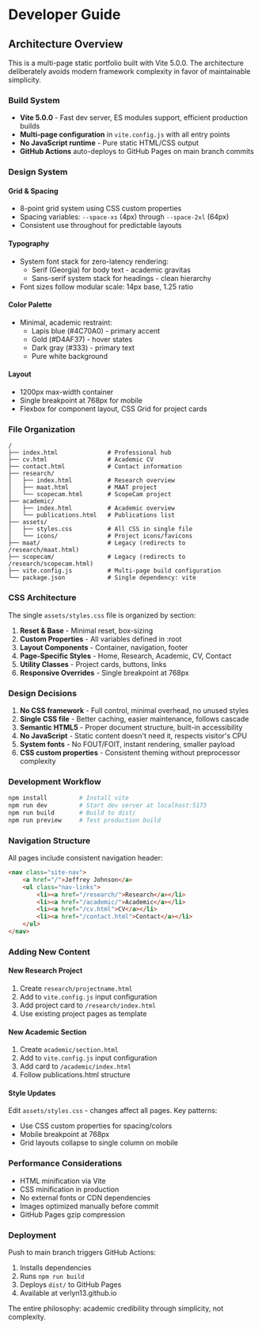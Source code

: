 # Developer Guide

## Architecture Overview

This is a multi-page static portfolio built with Vite 5.0.0. The architecture deliberately avoids modern framework complexity in favor of maintainable simplicity.

### Build System
- **Vite 5.0.0** - Fast dev server, ES modules support, efficient production builds
- **Multi-page configuration** in `vite.config.js` with all entry points
- **No JavaScript runtime** - Pure static HTML/CSS output
- **GitHub Actions** auto-deploys to GitHub Pages on main branch commits

### Design System

#### Grid & Spacing
- 8-point grid system using CSS custom properties
- Spacing variables: `--space-xs` (4px) through `--space-2xl` (64px)
- Consistent use throughout for predictable layouts

#### Typography
- System font stack for zero-latency rendering:
  - Serif (Georgia) for body text - academic gravitas
  - Sans-serif system stack for headings - clean hierarchy
- Font sizes follow modular scale: 14px base, 1.25 ratio

#### Color Palette
- Minimal, academic restraint:
  - Lapis blue (#4C70A0) - primary accent
  - Gold (#D4AF37) - hover states
  - Dark gray (#333) - primary text
  - Pure white background

#### Layout
- 1200px max-width container
- Single breakpoint at 768px for mobile
- Flexbox for component layout, CSS Grid for project cards

### File Organization
```
/
├── index.html              # Professional hub
├── cv.html                 # Academic CV
├── contact.html            # Contact information
├── research/
│   ├── index.html          # Research overview
│   ├── maat.html           # MAAT project
│   └── scopecam.html       # ScopeCam project
├── academic/
│   ├── index.html          # Academic overview
│   └── publications.html   # Publications list
├── assets/
│   ├── styles.css          # All CSS in single file
│   └── icons/              # Project icons/favicons
├── maat/                   # Legacy (redirects to /research/maat.html)
├── scopecam/               # Legacy (redirects to /research/scopecam.html)
├── vite.config.js          # Multi-page build configuration
└── package.json            # Single dependency: vite
```

### CSS Architecture

The single `assets/styles.css` file is organized by section:
1. **Reset & Base** - Minimal reset, box-sizing
2. **Custom Properties** - All variables defined in :root
3. **Layout Components** - Container, navigation, footer
4. **Page-Specific Styles** - Home, Research, Academic, CV, Contact
5. **Utility Classes** - Project cards, buttons, links
6. **Responsive Overrides** - Single breakpoint at 768px

### Design Decisions

1. **No CSS framework** - Full control, minimal overhead, no unused styles
2. **Single CSS file** - Better caching, easier maintenance, follows cascade
3. **Semantic HTML5** - Proper document structure, built-in accessibility
4. **No JavaScript** - Static content doesn't need it, respects visitor's CPU
5. **System fonts** - No FOUT/FOIT, instant rendering, smaller payload
6. **CSS custom properties** - Consistent theming without preprocessor complexity

### Development Workflow

```bash
npm install         # Install vite
npm run dev         # Start dev server at localhost:5173
npm run build       # Build to dist/
npm run preview     # Test production build
```

### Navigation Structure

All pages include consistent navigation header:
```html
<nav class="site-nav">
    <a href="/">Jeffrey Johnson</a>
    <ul class="nav-links">
        <li><a href="/research/">Research</a></li>
        <li><a href="/academic/">Academic</a></li>
        <li><a href="/cv.html">CV</a></li>
        <li><a href="/contact.html">Contact</a></li>
    </ul>
</nav>
```

### Adding New Content

#### New Research Project
1. Create `research/projectname.html`
2. Add to `vite.config.js` input configuration
3. Add project card to `/research/index.html`
4. Use existing project pages as template

#### New Academic Section
1. Create `academic/section.html`
2. Add to `vite.config.js` input configuration
3. Add card to `/academic/index.html`
4. Follow publications.html structure

#### Style Updates
Edit `assets/styles.css` - changes affect all pages. Key patterns:
- Use CSS custom properties for spacing/colors
- Mobile breakpoint at 768px
- Grid layouts collapse to single column on mobile

### Performance Considerations
- HTML minification via Vite
- CSS minification in production
- No external fonts or CDN dependencies
- Images optimized manually before commit
- GitHub Pages gzip compression

### Deployment
Push to main branch triggers GitHub Actions:
1. Installs dependencies
2. Runs `npm run build`
3. Deploys `dist/` to GitHub Pages
4. Available at verlyn13.github.io

The entire philosophy: academic credibility through simplicity, not complexity.